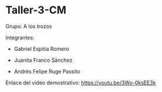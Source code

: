 # Taller-3-CM

Grupo: A los trozos

Integrantes:

- Gabriel Espitia Romero

- Juanita Franco Sánchez

- Andrés Felipe Ruge Passito

Enlace del video demostrativo: https://youtu.be/3Wo-0ksEE3k
